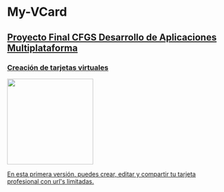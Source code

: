 # My-VCard
## <u>Proyecto Final CFGS Desarrollo de Aplicaciones Multiplataforma<u> ##
### Creación de tarjetas virtuales ###
<p>
<img src="https://github.com/JagMolar/My-VCard/tree/master/My-VCard/public/img/Jag Molar_VCard.png" width="200" aling="right" />
</p>
<p>
En esta primera versión, puedes crear, editar y compartir tu tarjeta profesional con url's limitadas.
</p>


